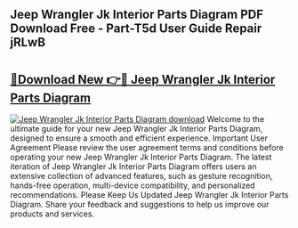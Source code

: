 ## Jeep Wrangler Jk Interior Parts Diagram PDF Download Free - Part-T5d User Guide Repair jRLwB

# <h2><a href="http://dft6yx.blite.top/?on=Jeep+Wrangler+Jk+Interior+Parts+Diagram">🔗Download New 👉🔴 Jeep Wrangler Jk Interior Parts Diagram</a></h2>

[![Jeep Wrangler Jk Interior Parts Diagram download](https://i.imgur.com/lujVjoI.png)](http://dft6yx.blite.top/?on=Jeep+Wrangler+Jk+Interior+Parts+Diagram)
Welcome to the ultimate guide for your new Jeep Wrangler Jk Interior Parts Diagram, designed to ensure a smooth and efficient experience. Important User Agreement Please review the user agreement terms and conditions before operating your new Jeep Wrangler Jk Interior Parts Diagram. The latest iteration of Jeep Wrangler Jk Interior Parts Diagram offers users an extensive collection of advanced features, such as gesture recognition, hands-free operation, multi-device compatibility, and personalized recommendations. Please Keep Us Updated Jeep Wrangler Jk Interior Parts Diagram. Share your feedback and suggestions to help us improve our products and services.
